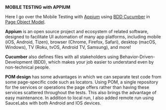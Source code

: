 **MOBILE TESTING with APPIUM**

Here I go over the Mobile Testing with [Appium](https://appium.io/docs/en/latest/) using [BDD Cucumber](https://cucumber.io/) in [Page Object Model](https://www.selenium.dev/documentation/test_practices/encouraged/page_object_models/). 

**Appium** is an open source project and ecosystem of related software, designed to facilitate UI automation of many app platforms, including mobile (iOS, Android, Tizen), browser (Chrome, Firefox, Safari), desktop (macOS, Windows), TV (Roku, tvOS, Android TV, Samsung), and more!

**Cucumber** also defines files with all stakeholders using Behavior-Driven-Development (BDD), which makes your job easier to understand even by non-technical people.

**POM design** has some advantages in which we can separate test code from some page-specific code such as locators. Using POM, a single repository for the services or operations the page offers rather than having these services scattered throughout the tests. This also brings the advantage of easy maintenance.
In addition to local run, I also added remote run using SauceLabs with both Android and IOS devices.
